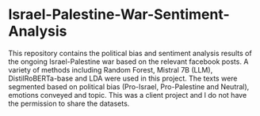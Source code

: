 # Israel-Palestine-War-Sentiment-Analysis
This repository contains the political bias and sentiment analysis results of the ongoing Israel-Palestine war based on the relevant facebook posts. A variety of methods including Random Forest, Mistral 7B (LLM), DistilRoBERTa-base and LDA were used in this project. The texts were segmented based on political bias (Pro-Israel, Pro-Palestine and Neutral), emotions conveyed and topic. This was a client project and I do not have the permission to share the datasets. 
